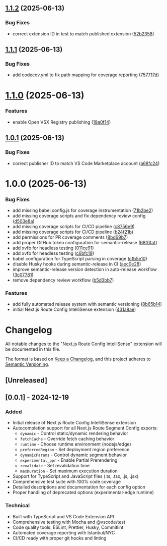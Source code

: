 ## [1.1.2](https://github.com/cavalcanteLeo/nextjs-route-config-intellisense/compare/v1.1.1...v1.1.2) (2025-06-13)


### Bug Fixes

* correct extension ID in test to match published extension ([52b2358](https://github.com/cavalcanteLeo/nextjs-route-config-intellisense/commit/52b235872e75dd162c5121a927ec95b038d54a74))

## [1.1.1](https://github.com/cavalcanteLeo/nextjs-route-config-intellisense/compare/v1.1.0...v1.1.1) (2025-06-13)


### Bug Fixes

* add codecov.yml to fix path mapping for coverage reporting ([757717d](https://github.com/cavalcanteLeo/nextjs-route-config-intellisense/commit/757717d6408c3a339f44d51d7cd1eeaa3bc1151a))

# [1.1.0](https://github.com/cavalcanteLeo/nextjs-route-config-intellisense/compare/v1.0.1...v1.1.0) (2025-06-13)


### Features

* enable Open VSX Registry publishing ([19a0f14](https://github.com/cavalcanteLeo/nextjs-route-config-intellisense/commit/19a0f14236ee1632c9ff5b3bdf90b5c6b9b6ae29))

## [1.0.1](https://github.com/cavalcanteLeo/nextjs-route-config-intellisense/compare/v1.0.0...v1.0.1) (2025-06-13)


### Bug Fixes

* correct publisher ID to match VS Code Marketplace account ([a68fc24](https://github.com/cavalcanteLeo/nextjs-route-config-intellisense/commit/a68fc24e195b513bf62f26f428678ace7c67d438))

# 1.0.0 (2025-06-13)


### Bug Fixes

* add missing babel.config.js for coverage instrumentation ([71b2be2](https://github.com/cavalcanteLeo/nextjs-route-config-intellisense/commit/71b2be2eed5bb727092349a5867d79c84b88acc2))
* add missing coverage scripts and fix dependency review config ([d503e8a](https://github.com/cavalcanteLeo/nextjs-route-config-intellisense/commit/d503e8ad2d3f5cf1aa7078a39cdfbb9f7ce55ec1))
* add missing coverage scripts for CI/CD pipeline ([c8756e9](https://github.com/cavalcanteLeo/nextjs-route-config-intellisense/commit/c8756e9764305b05fb09dceac5380bf759ce65e4))
* add missing coverage scripts for CI/CD pipeline ([b24f21b](https://github.com/cavalcanteLeo/nextjs-route-config-intellisense/commit/b24f21b16f1b49d5ef931e74b69d5cfa04edd1b9))
* add permissions for PR coverage comments ([8bd69b7](https://github.com/cavalcanteLeo/nextjs-route-config-intellisense/commit/8bd69b7b3bed0133e6536b4621332440007b3162))
* add proper GitHub token configuration for semantic-release ([68f0faf](https://github.com/cavalcanteLeo/nextjs-route-config-intellisense/commit/68f0faf4f8dbc1f19a6ff30e801eb72e765da01e))
* add xvfb for headless testing ([011ce91](https://github.com/cavalcanteLeo/nextjs-route-config-intellisense/commit/011ce9169dc12ff666b21846fabb8ae2f92a6d9c))
* add xvfb for headless testing ([c6bfc19](https://github.com/cavalcanteLeo/nextjs-route-config-intellisense/commit/c6bfc195288874e08b8d0632e320b9716461c24c))
* babel configuration for TypeScript parsing in coverage ([cfb5e10](https://github.com/cavalcanteLeo/nextjs-route-config-intellisense/commit/cfb5e10fd3227ab7556c4c823590ff1edbbc73d3))
* disable Husky hooks during semantic-release in CI ([aec0e28](https://github.com/cavalcanteLeo/nextjs-route-config-intellisense/commit/aec0e287e93c72a65a23065e1b3f9b86589d2ebd))
* improve semantic-release version detection in auto-release workflow ([3c07781](https://github.com/cavalcanteLeo/nextjs-route-config-intellisense/commit/3c077810fc065451fe67f8c3e81c7f12798183db))
* remove dependency review workflow ([b5d3bb7](https://github.com/cavalcanteLeo/nextjs-route-config-intellisense/commit/b5d3bb7ecaf54f16ceb463b363431d675484bc13))


### Features

* add fully automated release system with semantic versioning ([8b65b14](https://github.com/cavalcanteLeo/nextjs-route-config-intellisense/commit/8b65b1492b4ccfc5cf3f3bf17cee9ee1b3fe47d6))
* initial Next.js Route Config IntelliSense extension ([431a8ae](https://github.com/cavalcanteLeo/nextjs-route-config-intellisense/commit/431a8ae88ed5becc676f4de0546779741fb11403))

# Changelog

All notable changes to the "Next.js Route Config IntelliSense" extension will be documented in this file.

The format is based on [Keep a Changelog](https://keepachangelog.com/en/1.0.0/),
and this project adheres to [Semantic Versioning](https://semver.org/spec/v2.0.0.html).

## [Unreleased]

## [0.0.1] - 2024-12-19

### Added
- Initial release of Next.js Route Config IntelliSense extension
- Autocompletion support for all Next.js Route Segment Config exports:
  - `dynamic` - Control static/dynamic rendering behavior
  - `fetchCache` - Override fetch caching behavior  
  - `runtime` - Choose runtime environment (nodejs/edge)
  - `preferredRegion` - Set deployment region preference
  - `dynamicParams` - Control dynamic segment behavior
  - `experimental_ppr` - Enable Partial Prerendering
  - `revalidate` - Set revalidation time
  - `maxDuration` - Set maximum execution duration
- Support for TypeScript and JavaScript files (.ts, .tsx, .js, .jsx)
- Comprehensive test suite with 100% code coverage
- Detailed descriptions and documentation for each config option
- Proper handling of deprecated options (experimental-edge runtime)

### Technical
- Built with TypeScript and VS Code Extension API
- Comprehensive testing with Mocha and @vscode/test
- Code quality tools: ESLint, Prettier, Husky, Commitlint
- Automated coverage reporting with Istanbul/NYC
- CI/CD ready with proper git hooks and linting
